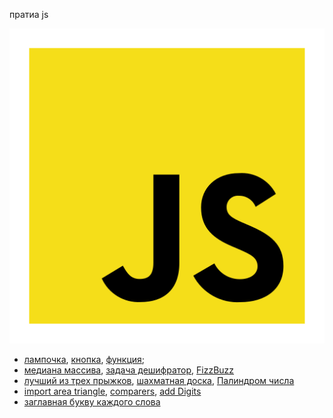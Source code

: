 пратиа js

![alt text](https://github.com/TheZnat/js_exercises/blob/main/js/file_type_js_official_icon_130509.png)
+ [лампочка](https://github.com/TheZnat/js_exercises/blob/main/lessonJS-2/lessonJS-2.html), [кнопка](https://github.com/TheZnat/js_exercises/blob/main/lessonJs-1/lessonJs-1.html), [функция](https://github.com/TheZnat/js_exercises/blob/main/1_homework.js);
+ [медиана массива](https://github.com/TheZnat/js_exercises/blob/main/medianaArray.js), [задача дешифратор](https://github.com/TheZnat/js_exercises/blob/main/task_novice_decryptor.js), [FizzBuzz](https://github.com/TheZnat/js_exercises/blob/main/FizzBuzz.js)
+ [лучший из трех прыжков](https://github.com/TheZnat/js_exercises/blob/main/three_best_jumps.js), [шахматная доска](https://github.com/TheZnat/js_exercises/blob/main/Chessboard.js), [Палиндром числа](https://github.com/TheZnat/js_exercises/blob/main/Palindrome_number.js)
+ [import area triangle](https://github.com/TheZnat/js_exercises/tree/main/importTreningJs), [comparers](https://github.com/TheZnat/js_exercises/blob/main/comparers.js), [add Digits](https://github.com/TheZnat/js_exercises/blob/main/addDigits.js)
+ [заглавная букву каждого слова](https://github.com/TheZnat/js_exercises/blob/main/solition.js)

